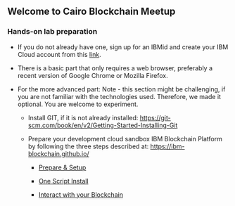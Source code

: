 ## Welcome to Cairo Blockchain Meetup


### Hands-on lab preparation

- If you do not already have one, sign up for an IBMid and create your IBM Cloud account from this [link](https://console.bluemix.net/registration/).

- There is a basic part that only requires a web browser, preferably a recent version of Google Chrome or Mozilla Firefox.

- For the more advanced part: 
Note - this section might be challenging, if you are not familiar with the technologies used. Therefore, we made it optional. You are welcome to experiment.

    - Install GIT, if it is not already installed: https://git-scm.com/book/en/v2/Getting-Started-Installing-Git

    - Prepare your development cloud sandbox IBM Blockchain Platform by following the three steps described at: https://ibm-blockchain.github.io/

        - [Prepare & Setup](https://ibm-blockchain.github.io/setup/)

        - [One Script Install](https://ibm-blockchain.github.io/simple/)

        - [Interact with your Blockchain](https://ibm-blockchain.github.io/interacting/)
        
